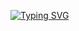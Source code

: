 [![Typing SVG](https://readme-typing-svg.demolab.com?font=Fira+Code&pause=1000&width=435&lines=%22Code+is+like+humor.+When+you+have+to+explain+it%2C+it's+bad.%22+%E2%80%93+Cory+House)](https://git.io/typing-svg)
